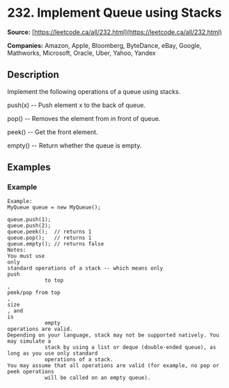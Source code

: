 # 232. Implement Queue using Stacks

**Source:** [https://leetcode.ca/all/232.html](https://leetcode.ca/all/232.html)

**Companies:** Amazon, Apple, Bloomberg, ByteDance, eBay, Google, Mathworks, Microsoft, Oracle, Uber, Yahoo, Yandex

## Description

Implement the following operations of a queue using stacks.

push(x) -- Push element x to the back of queue.

pop() -- Removes the element from in front of queue.

peek() -- Get the front element.

empty() -- Return whether the queue is empty.

## Examples

### Example

```
Example:
MyQueue queue = new MyQueue();

queue.push(1);
queue.push(2);
queue.peek();  // returns 1
queue.pop();   // returns 1
queue.empty(); // returns false
Notes:
You must use
only
standard operations of a stack -- which means only
push
            to top
,
peek/pop from top
,
size
, and
is
            empty
operations are valid.
Depending on your language, stack may not be supported natively. You may simulate a
            stack by using a list or deque (double-ended queue), as long as you use only standard
            operations of a stack.
You may assume that all operations are valid (for example, no pop or peek operations
            will be called on an empty queue).
```

